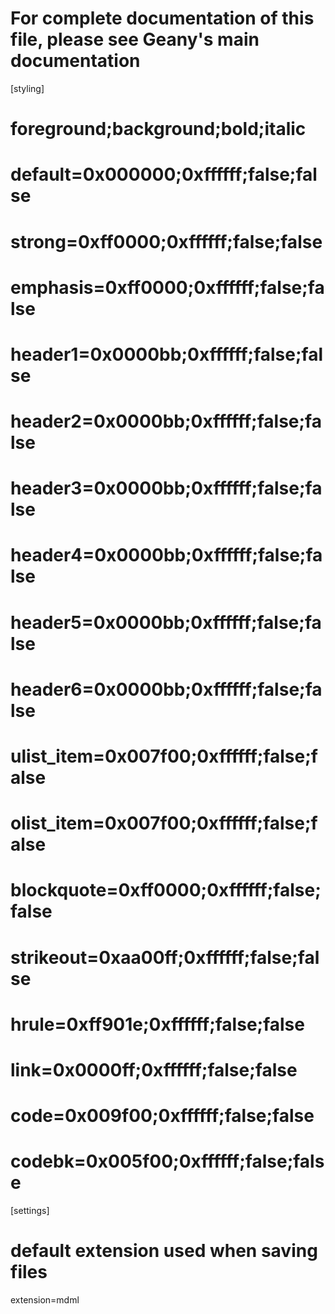 # For complete documentation of this file, please see Geany's main documentation
[styling]
# foreground;background;bold;italic
# default=0x000000;0xffffff;false;false
# strong=0xff0000;0xffffff;false;false
# emphasis=0xff0000;0xffffff;false;false
# header1=0x0000bb;0xffffff;false;false
# header2=0x0000bb;0xffffff;false;false
# header3=0x0000bb;0xffffff;false;false
# header4=0x0000bb;0xffffff;false;false
# header5=0x0000bb;0xffffff;false;false
# header6=0x0000bb;0xffffff;false;false
# ulist_item=0x007f00;0xffffff;false;false
# olist_item=0x007f00;0xffffff;false;false
# blockquote=0xff0000;0xffffff;false;false
# strikeout=0xaa00ff;0xffffff;false;false
# hrule=0xff901e;0xffffff;false;false
# link=0x0000ff;0xffffff;false;false
# code=0x009f00;0xffffff;false;false
# codebk=0x005f00;0xffffff;false;false

[settings]
# default extension used when saving files
extension=mdml


